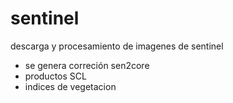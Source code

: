 # sentinel
descarga y procesamiento de imagenes de sentinel
- se genera correción sen2core
- productos SCL
- indices de vegetacion

